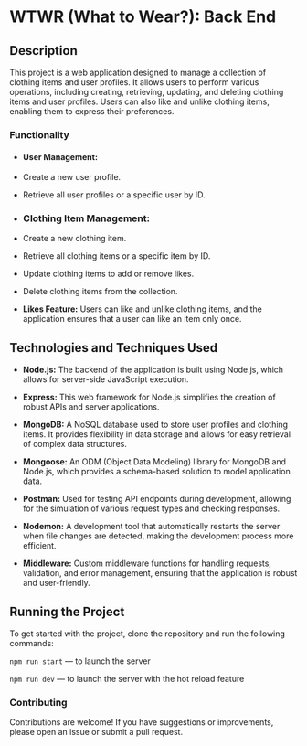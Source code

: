 # WTWR (What to Wear?): Back End

## Description

This project is a web application designed to manage a collection of clothing items and user profiles. It allows users to perform various operations, including creating, retrieving, updating, and deleting clothing items and user profiles. Users can also like and unlike clothing items, enabling them to express their preferences.

### Functionality

- #### User Management:
- Create a new user profile.
- Retrieve all user profiles or a specific user by ID.

- ### Clothing Item Management:
- Create a new clothing item.
- Retrieve all clothing items or a specific item by ID.
- Update clothing items to add or remove likes.
- Delete clothing items from the collection.
- **Likes Feature:** Users can like and unlike clothing items, and the application ensures that a user can like an item only once.

## Technologies and Techniques Used

- **Node.js:** The backend of the application is built using Node.js, which allows for server-side JavaScript execution.

- **Express:** This web framework for Node.js simplifies the creation of robust APIs and server applications.

- **MongoDB:** A NoSQL database used to store user profiles and clothing items. It provides flexibility in data storage and allows for easy retrieval of complex data structures.

- **Mongoose:** An ODM (Object Data Modeling) library for MongoDB and Node.js, which provides a schema-based solution to model application data.

- **Postman:** Used for testing API endpoints during development, allowing for the simulation of various request types and checking responses.

- **Nodemon:** A development tool that automatically restarts the server when file changes are detected, making the development process more efficient.

- **Middleware:** Custom middleware functions for handling requests, validation, and error management, ensuring that the application is robust and user-friendly.

## Running the Project

To get started with the project, clone the repository and run the following commands:

`npm run start` — to launch the server

`npm run dev` — to launch the server with the hot reload feature

### Contributing

Contributions are welcome! If you have suggestions or improvements, please open an issue or submit a pull request.
